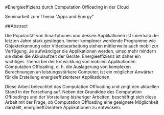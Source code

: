 #Energieeffizienz durch Computation Offloading in der Cloud

Seminarbeit zum Thema "Apps and Energy"

##Abstract

Die Popularität von Smartphones und dessen Applikationen ist innerhalb der letzten Jahre stark gestiegen.
Immer komplexer werdende Programme wie Objekterkennung oder Videobearbeitung stehen mittlerweile auch mobil zur Verfügung.
Je aufwändiger die Applikationen werden, umso mehr mindern sie dabei die Akkulaufzeit der Geräte.
Energieeffizienz ist daher ein wichtiges Thema bei der Entwicklung von mobilen Applikationen.
Computation Offloading, d. h. die Auslagerung von komplexen Berechnungen an leistungsstärkere Computer, ist ein möglicher Anwärter für die Erstellung energieeffizienterer Applikationen.

Diese Arbeit beleuchtet das Computation Offloading und zeigt den aktuellen Stand in der Forschung auf.
Neben der Grundidee des Computation Offloadings und der Vorstellung bisheriger Arbeiten, beschäftigt sich diese Arbeit mit der Frage, ob Computation Offloading eine geeignete Möglichkeit darstellt, energieeffizientere Applikationen zu entwickeln.